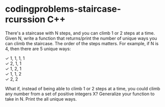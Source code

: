 # codingproblems-staircase-rcurssion C++
There's a staircase with N steps, and you can climb 1 or 2 steps at a time. Given N, write a function
that returns/print the number of unique ways you can climb the staircase. The order of the steps
matters.
For example, if N is 4, then there are 5 unique ways:

✓ 1, 1, 1, 1                                                      
✓ 2, 1, 1                         
✓ 1, 2, 1                               
✓ 1, 1, 2                                                  
✓ 2, 2                                              

What if, instead of being able to climb 1 or 2 steps at a time, you could climb any number from a
set of positive integers X? Generalize your function to take in N. Print the all unique ways.
